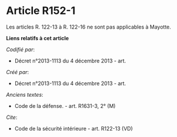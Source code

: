 # Article R152-1

Les articles R. 122-13 à R. 122-16 ne sont pas applicables à Mayotte.

**Liens relatifs à cet article**

_Codifié par_:

  - Décret n°2013-1113 du 4 décembre 2013 - art.

_Créé par_:

  - Décret n°2013-1113 du 4 décembre 2013 - art.

_Anciens textes_:

  - Code de la défense. - art. R1631-3, 2° (M)

_Cite_:

  - Code de la sécurité intérieure - art. R122-13 (VD)
